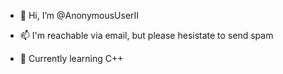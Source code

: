 - 👋 Hi, I’m @AnonymousUserII
- 📫 I'm reachable via email, but please hesistate to send spam


- 🌱 Currently learning C++
